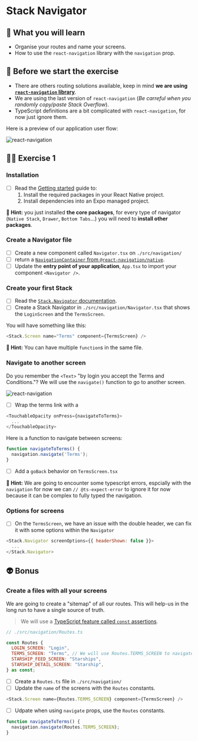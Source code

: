 # Stack Navigator

## 📡 What you will learn

- Organise your routes and name your screens.
- How to use the `react-navigation` library with the `navigation` prop.

## 👾 Before we start the exercise

- There are others routing solutions available, keep in mind **we are using [`react-navigation` library](https://reactnavigation.org/)**.
- We are using the last version of `react-navigation` (_Be carreful when you randomly copy/paste Stack Overflow_).
- TypeScript definitions are a bit complicated with `react-navigation`, for now just ignore them.

Here is a preview of our application user flow:

![react-navigation](https://raw.githubusercontent.com/flexbox/react-native-workshop/main/challenges/react-navigation/react-navigation.png)

## 👨‍🚀 Exercise 1

### Installation

- [ ] Read the [Getting started](https://reactnavigation.org/docs/getting-started/#installation) guide to:
  1. Install the required packages in your React Native project.
  1. Install dependencies into an Expo managed project.

**🔭 Hint:** you just installed **the core packages**, for every type of navigator (`Native Stack`, `Drawer`, `Bottom Tabs`…) you will need to **install other packages**.

### Create a Navigator file

- [ ] Create a new component called `Navigator.tsx` on `./src/navigation/`
- [ ] return a [`NavigationContainer` from `@react-navigation/native`](https://reactnavigation.org/docs/getting-started#wrapping-your-app-in-navigationcontainer).
- [ ] Update the **entry point of your application**, `App.tsx` to  import your component `<Navigator />`.

### Create your first Stack

- [ ] Read the [`Stack.Navigator` documentation](https://reactnavigation.org/docs/hello-react-navigation).
- [ ] Create a Stack Navigator in `./src/navigation/Navigator.tsx` that shows the `LoginScreen` and the `TermsScreen`.

You will have something like this:

```javascript
<Stack.Screen name="Terms" component={TermsScreen} />
```

**🔭 Hint:** You can have multiple `function`s in the same file.

### Navigate to another screen

Do you remember the `<Text>` "by login you accept the Terms and Conditions."? We will use the `navigate()` function to go to another screen.

![react-navigation](https://raw.githubusercontent.com/flexbox/react-native-workshop/main/challenges/react-navigation/react-navigation-focus.png)

- [ ] Wrap the terms link with a

```javascript
<TouchableOpacity onPress={navigateToTerms}>
  ...
</TouchableOpacity>
```

Here is a function to navigate between screens:

```javascript
function navigateToTerms() {
  navigation.navigate('Terms');
}
```

- [ ] Add a `goBack` behavior on `TermsScreen.tsx`

**🔭 Hint:** We are going to encounter some typescript errors, espcially with the `navigation` for now we can `// @ts-expect-error` to ignore it for now because it can be complex to fully typed the navigation.

### Options for screens

- [ ] On the `TermsScreen`, we have an issue with the double header, we can fix it with some options within the `Navigator`

```javascript
<Stack.Navigator screenOptions={{ headerShown: false }}>
  ...
</Stack.Navigator>
```

## 👽 Bonus

### Create a files with all your screens

We are going to create a "sitemap" of all our routes. This will help-us in the long run to have a single source of truth.

> We will use a [TypeScript feature called `const` assertions](https://www.typescriptlang.org/docs/handbook/release-notes/typescript-3-4.html#const-assertions).

```javascript
// ./src/navigation/Routes.ts

const Routes {
  LOGIN_SCREEN: "Login",
  TERMS_SCREEN: "Terms", // We will use Routes.TERMS_SCREEN to navigate later
  STARSHIP_FEED_SCREEN: "Starships",
  STARSHIP_DETAIL_SCREEN: "Starship",
} as const;
```

- [ ] Create a `Routes.ts` file in `./src/navigation/`
- [ ] Update the `name` of the screens with the `Routes` constants.

```javascript
<Stack.Screen name={Routes.TERMS_SCREEN} component={TermsScreen} />
```

- [ ] Udpate when using `navigate` props, use the `Routes` constants.

```javascript
function navigateToTerms() {
  navigation.navigate(Routes.TERMS_SCREEN);
}
```

